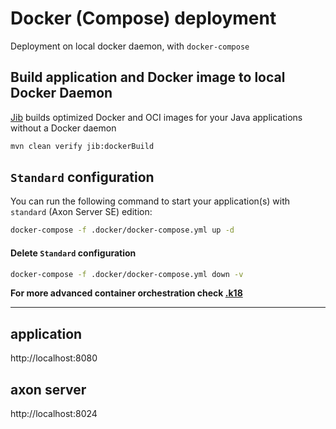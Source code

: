 # Docker (Compose) deployment

Deployment on local docker daemon, with `docker-compose`

## Build application and Docker image to local Docker Daemon

[Jib](https://github.com/GoogleContainerTools/jib) builds optimized Docker and OCI images for your Java applications without a Docker daemon

```bash
mvn clean verify jib:dockerBuild
```

## `Standard` configuration

You can run the following command to start your application(s) with `standard` (Axon Server SE) edition:

```bash
docker-compose -f .docker/docker-compose.yml up -d
```

#### Delete `Standard` configuration

```bash
docker-compose -f .docker/docker-compose.yml down -v
```

**For more advanced container orchestration check [.k18](../.k8s/README.md)**

---

## application

http://localhost:8080

## axon server

http://localhost:8024
